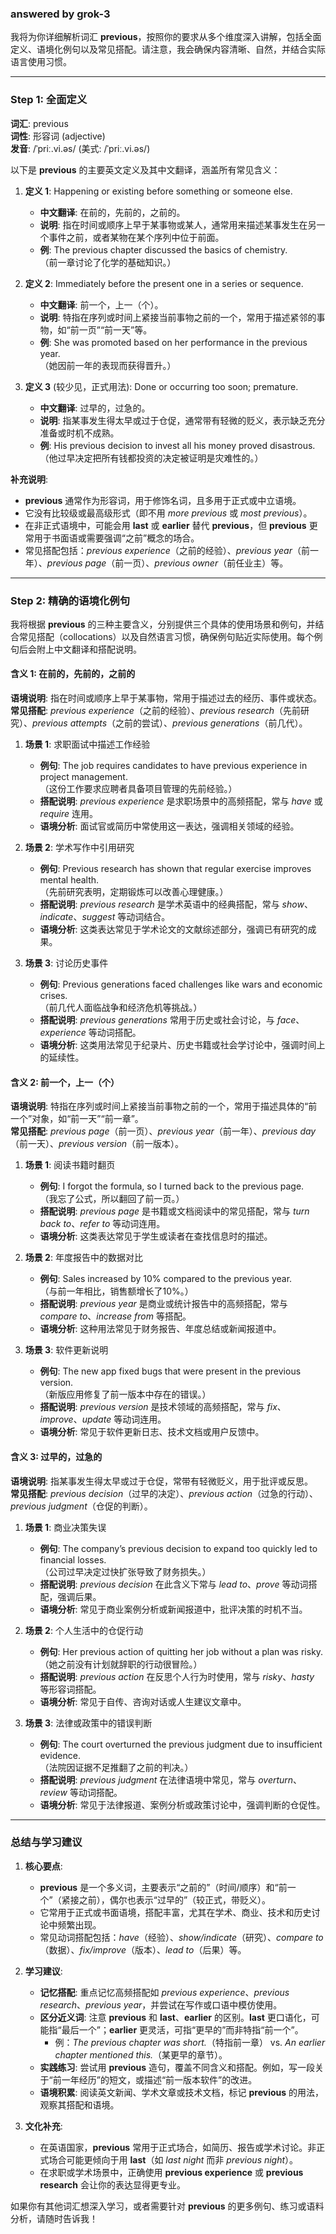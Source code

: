 ### answered by grok-3
我将为你详细解析词汇 **previous**，按照你的要求从多个维度深入讲解，包括全面定义、语境化例句以及常见搭配。请注意，我会确保内容清晰、自然，并结合实际语言使用习惯。

---

### Step 1: 全面定义

**词汇**: previous  
**词性**: 形容词 (adjective)  
**发音**: /ˈpriː.vi.əs/ (美式: /ˈpriː.vi.əs/)  

以下是 **previous** 的主要英文定义及其中文翻译，涵盖所有常见含义：

1. **定义 1**: Happening or existing before something or someone else.  
   - **中文翻译**: 在前的，先前的，之前的。  
   - **说明**: 指在时间或顺序上早于某事物或某人，通常用来描述某事发生在另一个事件之前，或者某物在某个序列中位于前面。  
   - **例**: The previous chapter discussed the basics of chemistry.  
     （前一章讨论了化学的基础知识。）  

2. **定义 2**: Immediately before the present one in a series or sequence.  
   - **中文翻译**: 前一个，上一（个）。  
   - **说明**: 特指在序列或时间上紧接当前事物之前的一个，常用于描述紧邻的事物，如“前一页”“前一天”等。  
   - **例**: She was promoted based on her performance in the previous year.  
     （她因前一年的表现而获得晋升。）  

3. **定义 3** (较少见，正式用法): Done or occurring too soon; premature.  
   - **中文翻译**: 过早的，过急的。  
   - **说明**: 指某事发生得太早或过于仓促，通常带有轻微的贬义，表示缺乏充分准备或时机不成熟。  
   - **例**: His previous decision to invest all his money proved disastrous.  
     （他过早决定把所有钱都投资的决定被证明是灾难性的。）  

**补充说明**:  
- **previous** 通常作为形容词，用于修饰名词，且多用于正式或中立语境。  
- 它没有比较级或最高级形式（即不用 *more previous* 或 *most previous*）。  
- 在非正式语境中，可能会用 **last** 或 **earlier** 替代 **previous**，但 **previous** 更常用于书面语或需要强调“之前”概念的场合。  
- 常见搭配包括：*previous experience*（之前的经验）、*previous year*（前一年）、*previous page*（前一页）、*previous owner*（前任业主）等。

---

### Step 2: 精确的语境化例句

我将根据 **previous** 的三种主要含义，分别提供三个具体的使用场景和例句，并结合常见搭配（collocations）以及自然语言习惯，确保例句贴近实际使用。每个例句后会附上中文翻译和搭配说明。

#### 含义 1: 在前的，先前的，之前的  
**语境说明**: 指在时间或顺序上早于某事物，常用于描述过去的经历、事件或状态。  
**常见搭配**: *previous experience*（之前的经验）、*previous research*（先前研究）、*previous attempts*（之前的尝试）、*previous generations*（前几代）。

1. **场景 1**: 求职面试中描述工作经验  
   - **例句**: The job requires candidates to have previous experience in project management.  
     （这份工作要求应聘者具备项目管理的先前经验。）  
   - **搭配说明**: *previous experience* 是求职场景中的高频搭配，常与 *have* 或 *require* 连用。  
   - **语境分析**: 面试官或简历中常使用这一表达，强调相关领域的经验。  

2. **场景 2**: 学术写作中引用研究  
   - **例句**: Previous research has shown that regular exercise improves mental health.  
     （先前研究表明，定期锻炼可以改善心理健康。）  
   - **搭配说明**: *previous research* 是学术英语中的经典搭配，常与 *show*、*indicate*、*suggest* 等动词结合。  
   - **语境分析**: 这类表达常见于学术论文的文献综述部分，强调已有研究的成果。  

3. **场景 3**: 讨论历史事件  
   - **例句**: Previous generations faced challenges like wars and economic crises.  
     （前几代人面临战争和经济危机等挑战。）  
   - **搭配说明**: *previous generations* 常用于历史或社会讨论，与 *face*、*experience* 等动词搭配。  
   - **语境分析**: 这类用法常见于纪录片、历史书籍或社会学讨论中，强调时间上的延续性。

#### 含义 2: 前一个，上一（个）  
**语境说明**: 特指在序列或时间上紧接当前事物之前的一个，常用于描述具体的“前一个”对象，如“前一天”“前一章”。  
**常见搭配**: *previous page*（前一页）、*previous year*（前一年）、*previous day*（前一天）、*previous version*（前一版本）。

1. **场景 1**: 阅读书籍时翻页  
   - **例句**: I forgot the formula, so I turned back to the previous page.  
     （我忘了公式，所以翻回了前一页。）  
   - **搭配说明**: *previous page* 是书籍或文档阅读中的常见搭配，常与 *turn back to*、*refer to* 等动词连用。  
   - **语境分析**: 这类表达常见于学生或读者在查找信息时的描述。  

2. **场景 2**: 年度报告中的数据对比  
   - **例句**: Sales increased by 10% compared to the previous year.  
     （与前一年相比，销售额增长了10%。）  
   - **搭配说明**: *previous year* 是商业或统计报告中的高频搭配，常与 *compare to*、*increase from* 等搭配。  
   - **语境分析**: 这种用法常见于财务报告、年度总结或新闻报道中。  

3. **场景 3**: 软件更新说明  
   - **例句**: The new app fixed bugs that were present in the previous version.  
     （新版应用修复了前一版本中存在的错误。）  
   - **搭配说明**: *previous version* 是技术领域的高频搭配，常与 *fix*、*improve*、*update* 等动词连用。  
   - **语境分析**: 常见于软件更新日志、技术文档或用户反馈中。

#### 含义 3: 过早的，过急的  
**语境说明**: 指某事发生得太早或过于仓促，常带有轻微贬义，用于批评或反思。  
**常见搭配**: *previous decision*（过早的决定）、*previous action*（过急的行动）、*previous judgment*（仓促的判断）。

1. **场景 1**: 商业决策失误  
   - **例句**: The company’s previous decision to expand too quickly led to financial losses.  
     （公司过早决定过快扩张导致了财务损失。）  
   - **搭配说明**: *previous decision* 在此含义下常与 *lead to*、*prove* 等动词搭配，强调后果。  
   - **语境分析**: 常见于商业案例分析或新闻报道中，批评决策的时机不当。  

2. **场景 2**: 个人生活中的仓促行动  
   - **例句**: Her previous action of quitting her job without a plan was risky.  
     （她之前没有计划就辞职的行动很冒险。）  
   - **搭配说明**: *previous action* 在反思个人行为时使用，常与 *risky*、*hasty* 等形容词搭配。  
   - **语境分析**: 常见于自传、咨询对话或人生建议文章中。  

3. **场景 3**: 法律或政策中的错误判断  
   - **例句**: The court overturned the previous judgment due to insufficient evidence.  
     （法院因证据不足推翻了之前的判决。）  
   - **搭配说明**: *previous judgment* 在法律语境中常见，常与 *overturn*、*review* 等动词搭配。  
   - **语境分析**: 常见于法律报道、案例分析或政策讨论中，强调判断的仓促性。

---

### 总结与学习建议

1. **核心要点**:
   - **previous** 是一个多义词，主要表示“之前的”（时间/顺序）和“前一个”（紧接之前），偶尔也表示“过早的”（较正式，带贬义）。
   - 它常用于正式或书面语境，搭配丰富，尤其在学术、商业、技术和历史讨论中频繁出现。
   - 常见动词搭配包括：*have*（经验）、*show/indicate*（研究）、*compare to*（数据）、*fix/improve*（版本）、*lead to*（后果）等。

2. **学习建议**:
   - **记忆搭配**: 重点记忆高频搭配如 *previous experience*、*previous research*、*previous year*，并尝试在写作或口语中模仿使用。
   - **区分近义词**: 注意 **previous** 和 **last**、**earlier** 的区别。**last** 更口语化，可能指“最后一个”；**earlier** 更灵活，可指“更早的”而非特指“前一个”。
     - 例：*The previous chapter was short.*（特指前一章） vs. *An earlier chapter mentioned this.*（某更早的章节）。
   - **实践练习**: 尝试用 **previous** 造句，覆盖不同含义和搭配。例如，写一段关于“前一年经历”的短文，或描述“前一版本软件”的改进。
   - **语境积累**: 阅读英文新闻、学术文章或技术文档，标记 **previous** 的用法，观察其搭配和语境。

3. **文化补充**:
   - 在英语国家，**previous** 常用于正式场合，如简历、报告或学术讨论。非正式场合可能更倾向于用 **last**（如 *last night* 而非 *previous night*）。
   - 在求职或学术场景中，正确使用 **previous experience** 或 **previous research** 会让你的表达显得更专业。

如果你有其他词汇想深入学习，或者需要针对 **previous** 的更多例句、练习或语料分析，请随时告诉我！
